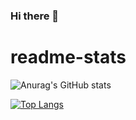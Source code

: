 ### Hi there 👋
# readme-stats

![Anurag's GitHub stats](https://github-readme-stats.vercel.app/api?username=ingann&show_icons=true&theme=radical)

[![Top Langs](https://github-readme-stats.vercel.app/api/top-langs/?username=ingann&layout=donut-vertical)](https://github.com/anuraghazra/github-readme-stats)

<!--
**ingann/ingann** is a ✨ _special_ ✨ repository because its `README.md` (this file) appears on your GitHub profile.
Here are some ideas to get you started:

- 🔭 I’m currently working on ...
- 🌱 I’m currently learning ...
- 👯 I’m looking to collaborate on ...
- 🤔 I’m looking for help with ...
- 💬 Ask me about ...
- 📫 How to reach me: ...
- 😄 Pronouns: ...
- ⚡ Fun fact: ...
-->
